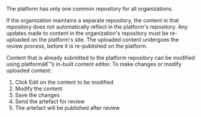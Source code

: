 The platform has only one common repository for all organizations.

If the organization maintains a separate repository, the content in that repository does not automatically reflect in the platform's repository. Any updates made to content in the organization's repository must be re-uploaded on the platform's site. The uploaded content undergoes the review process, before it is re-published on the platform.

Content that is already submitted to the platform repository can be modified using platformâ€™s in-built content editor. To make changes or modify uploaded content:

1. Click Edit on the content to be modified
1. Modify the content
1. Save the changes
1. Send the artefact for review
1. The artefact will be published after review

